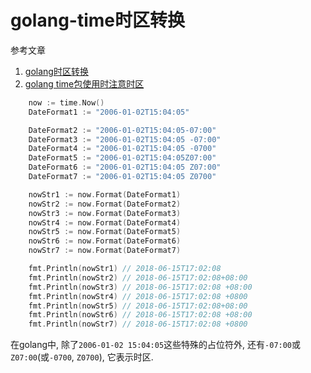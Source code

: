 # golang-time时区转换

参考文章

1. [golang时区转换](https://blog.csdn.net/hehexiaoxia/article/details/71629225)
2. [golang time包使用时注意时区](https://blog.csdn.net/su_sai/article/details/52913820)

```go
	now := time.Now()
	DateFormat1 := "2006-01-02T15:04:05"

	DateFormat2 := "2006-01-02T15:04:05-07:00"
	DateFormat3 := "2006-01-02T15:04:05 -07:00"
	DateFormat4 := "2006-01-02T15:04:05 -0700"
	DateFormat5 := "2006-01-02T15:04:05Z07:00"
	DateFormat6 := "2006-01-02T15:04:05 Z07:00"
	DateFormat7 := "2006-01-02T15:04:05 Z0700"

	nowStr1 := now.Format(DateFormat1)
	nowStr2 := now.Format(DateFormat2)
	nowStr3 := now.Format(DateFormat3)
	nowStr4 := now.Format(DateFormat4)
	nowStr5 := now.Format(DateFormat5)
	nowStr6 := now.Format(DateFormat6)
	nowStr7 := now.Format(DateFormat7)

	fmt.Println(nowStr1) // 2018-06-15T17:02:08
	fmt.Println(nowStr2) // 2018-06-15T17:02:08+08:00
	fmt.Println(nowStr3) // 2018-06-15T17:02:08 +08:00
	fmt.Println(nowStr4) // 2018-06-15T17:02:08 +0800
	fmt.Println(nowStr5) // 2018-06-15T17:02:08+08:00
	fmt.Println(nowStr6) // 2018-06-15T17:02:08 +08:00
	fmt.Println(nowStr7) // 2018-06-15T17:02:08 +0800
```

在golang中, 除了`2006-01-02 15:04:05`这些特殊的占位符外, 还有`-07:00`或`Z07:00`(或`-0700`, `Z0700`), 它表示时区.
